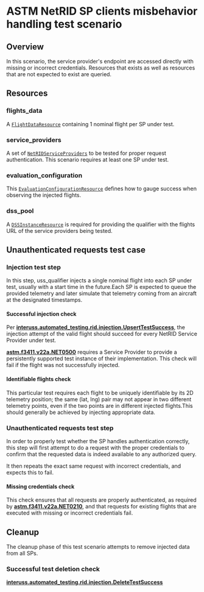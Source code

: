# ASTM NetRID SP clients misbehavior handling test scenario

## Overview

In this scenario, the service provider's endpoint are accessed directly with missing or incorrect credentials. Resources that exists as well as resources that are not expected to exist are queried.

## Resources

### flights_data

A [`FlightDataResource`](../../../../resources/netrid/flight_data.py) containing 1 nominal flight per SP under test.

### service_providers

A set of [`NetRIDServiceProviders`](../../../../resources/netrid/service_providers.py) to be tested for proper request authentication. This scenario requires at least one SP under test.

### evaluation_configuration

This [`EvaluationConfigurationResource`](../../../../resources/netrid/evaluation.py) defines how to gauge success when observing the injected flights.

### dss_pool

A [`DSSInstanceResource`](../../../../resources/astm/f3411/dss.py) is required for providing the qualifier with the flights URL of the service providers being tested.

## Unauthenticated requests test case

### Injection test step

In this step, uss_qualifier injects a single nominal flight into each SP under test, usually with a start time in the future.Each SP is expected to queue the provided telemetry and later simulate that telemetry coming from an aircraft at the designated timestamps.

#### Successful injection check

Per **[interuss.automated_testing.rid.injection.UpsertTestSuccess](../../../../requirements/interuss/automated_testing/rid/injection.md)**, the injection attempt of the valid flight should succeed for every NetRID Service Provider under test.

**[astm.f3411.v22a.NET0500](../../../../requirements/astm/f3411/v22a.md)** requires a Service Provider to provide a persistently supported test instance of their implementation.
This check will fail if the flight was not successfully injected.

#### Identifiable flights check

This particular test requires each flight to be uniquely identifiable by its 2D telemetry position; the same (lat, lng) pair may not appear in two different telemetry points, even if the two points are in different injected flights.This should generally be achieved by injecting appropriate data.

### Unauthenticated requests test step

In order to properly test whether the SP handles authentication correctly, this step will first attempt to do a request with the proper credentials
to confirm that the requested data is indeed available to any authorized query.

It then repeats the exact same request with incorrect credentials, and expects this to fail.

#### Missing credentials check

This check ensures that all requests are properly authenticated, as required by **[astm.f3411.v22a.NET0210](../../../../requirements/astm/f3411/v22a.md)**,
and that requests for existing flights that are executed with missing or incorrect credentials fail.

## Cleanup

The cleanup phase of this test scenario attempts to remove injected data from all SPs.

### Successful test deletion check

**[interuss.automated_testing.rid.injection.DeleteTestSuccess](../../../../requirements/interuss/automated_testing/rid/injection.md)**
